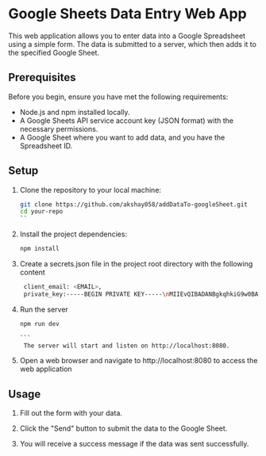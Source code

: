 # Google Sheets Data Entry Web App

This web application allows you to enter data into a Google Spreadsheet using a simple form. The data is submitted to a server, which then adds it to the specified Google Sheet.

## Prerequisites

Before you begin, ensure you have met the following requirements:

- Node.js and npm installed locally.
- A Google Sheets API service account key (JSON format) with the necessary permissions.
- A Google Sheet where you want to add data, and you have the Spreadsheet ID.

## Setup

1. Clone the repository to your local machine:

   ```bash
   git clone https://github.com/akshay058/addDataTo-googleSheet.git
   cd your-repo
   ``
   ```

2. Install the project dependencies:

   ```bash
   npm install

   ```

3. Create a secrets.json file in the project root directory with the following content

   ```bash
    client_email: <EMAIL>,
    private_key:-----BEGIN PRIVATE KEY-----\nMIIEvQIBADANBgkqhkiG9w0BAQE...

   ```

4. Run the server

   ````bash
   npm run dev

   ```
    The server will start and listen on http://localhost:8080.

   ````

5. Open a web browser and navigate to http://localhost:8080 to access the web application

## Usage

1. Fill out the form with your data.

2. Click the "Send" button to submit the data to the Google Sheet.

3. You will receive a success message if the data was sent successfully.

